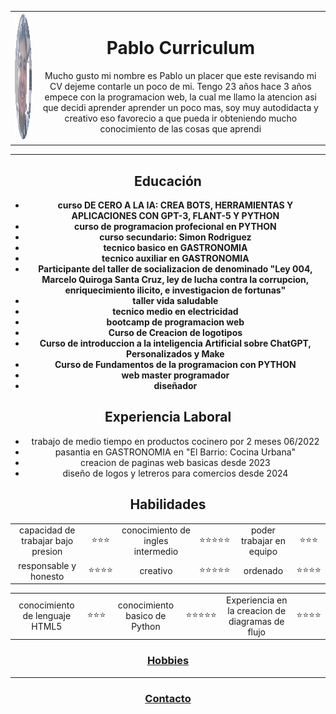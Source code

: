 <html>
    <head>
    <title>Pablo Rejas</title>
</head>
<body>
    <header>
      <table class=cellspacing="40">
        <tr>
      <td><img src="/cv.png" width="200" height="200" alt="pablo foto de perfil"></td>
      <td><h1>Pablo Curriculum</h1>
        <p>Mucho gusto mi nombre es Pablo un placer que este revisando mi CV dejeme contarle un poco de mi. Tengo 23 años hace 3 años empece con la programacion web, la cual me llamo la atencion asi que decidi aprender aprender un poco mas, soy muy autodidacta y creativo eso favorecio a que pueda ir obteniendo mucho conocimiento de las cosas que aprendi</p>
      </td></tr>
    </header>
</table>
<main>
 <hr>
  <h2><strong>Educación</strong></h2>
   <ul>
     <li><b>curso DE CERO A LA IA: CREA BOTS, HERRAMIENTAS Y APLICACIONES CON GPT-3, FLANT-5 Y PYTHON</b></li>
      <li><b>curso de programacion profecional en PYTHON</b></li>
       <li><b>curso secundario: Simon Rodriguez</b></li>
        <li><b>tecnico basico en GASTRONOMIA</b></li>
        <li><b>tecnico auxiliar en GASTRONOMIA</b></li>
        <li><b>Participante del taller de socializacion de denominado "Ley 004, Marcelo Quiroga Santa Cruz, ley de lucha contra la corrupcion, enriquecimiento ilicito, e investigacion de fortunas"</b></li>
        <li><b>taller vida saludable</b></li>
        <li><b>tecnico medio en electricidad</b></li>
        <li><b>bootcamp de programacion web</b></li>
        <li><b>Curso de Creacion de logotipos</b></li>
        <li><b>Curso de introduccion a la inteligencia Artificial sobre ChatGPT, Personalizados y Make</b></li>
        <li><b>Curso de Fundamentos de la programacion con PYTHON</b></li>
        <li><b>web master programador</b></li>
        <li><b> diseñador</b></li>
   </ul>
    <h2><strong>Experiencia Laboral</strong></h2>
    <ul>
     <li>trabajo de medio tiempo en productos cocinero por 2 meses 06/2022</li>
     <li>pasantia en GASTRONOMIA en "El Barrio: Cocina Urbana"</li>
     <li>creacion de paginas web basicas desde 2023</li>
     <li>diseño de logos y letreros para comercios desde 2024</li>
    </ul>
    <h2><b>Habilidades</b></h2>
<tbody>
    <table cellspacing ="10" >
     <tr> 
        <td>capacidad de trabajar bajo presion </td> 
        <td>⭐⭐⭐</td>
        <td>conocimiento de ingles intermedio</td> 
        <td>⭐⭐⭐⭐⭐</td>
        <td>poder trabajar en equipo</td>
        <td>⭐⭐⭐</td>
     </tr>
     <tr>
        <td>responsable y honesto</td> <td>⭐⭐⭐⭐</td>
        <td>creativo </td>
        <td>⭐⭐⭐⭐⭐</td>
        <td>ordenado</td>
        <td>⭐⭐⭐⭐</td>
     </tr>
    </table>
    <table cellspacing="10" >
        <tr>
            <td>conocimiento de lenguaje HTML5</td><TD>⭐⭐⭐</TD>
            <td>conocimiento basico de Python</td><td>⭐⭐⭐⭐⭐</td>
            <td>Experiencia en la creacion de diagramas de flujo</td><td>⭐⭐⭐⭐</td>
        </tr>
    </table>
</tbody>
 <h3><a href="./Hobbies.html">Hobbies</a></h3>
 <hr>
</main>
 <footer>
  <h3><a href="./contacto.html">Contacto</a></h3>
 </footer>
</body>

</html>
